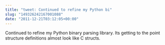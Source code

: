 ```yaml
---
title: "tweet: Continued to refine my Python bi"
slug: "149326242167001088"
date: "2011-12-21T03:12:05+00:00"
---
```

Continued to refine my Python binary parsing library. Its getting to the point structure definitions almost look like C structs.